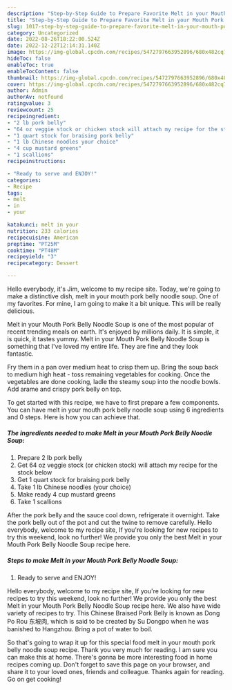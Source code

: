 ```yaml
---
description: "Step-by-Step Guide to Prepare Favorite Melt in your Mouth Pork Belly Noodle Soup"
title: "Step-by-Step Guide to Prepare Favorite Melt in your Mouth Pork Belly Noodle Soup"
slug: 1017-step-by-step-guide-to-prepare-favorite-melt-in-your-mouth-pork-belly-noodle-soup
category: Uncategorized
date: 2022-08-26T18:22:00.524Z
date: 2022-12-22T12:14:31.140Z
image: https://img-global.cpcdn.com/recipes/5472797663952896/680x482cq70/melt-in-your-mouth-pork-belly-noodle-soup-recipe-main-photo.jpg
hideToc: false
enableToc: true
enableTocContent: false
thumbnail: https://img-global.cpcdn.com/recipes/5472797663952896/680x482cq70/melt-in-your-mouth-pork-belly-noodle-soup-recipe-main-photo.jpg
cover: https://img-global.cpcdn.com/recipes/5472797663952896/680x482cq70/melt-in-your-mouth-pork-belly-noodle-soup-recipe-main-photo.jpg
author: Admin
authorAv: notfound
ratingvalue: 3
reviewcount: 25
recipeingredient:
- "2 lb pork belly"
- "64 oz veggie stock or chicken stock will attach my recipe for the stock below"
- "1 quart stock for braising pork belly"
- "1 lb Chinese noodles your choice"
- "4 cup mustard greens"
- "1 scallions"
recipeinstructions:

- "Ready to serve and ENJOY!"
categories:
- Recipe
tags:
- melt
- in
- your

katakunci: melt in your 
nutrition: 233 calories
recipecuisine: American
preptime: "PT25M"
cooktime: "PT48M"
recipeyield: "3"
recipecategory: Dessert

---
```



Hello everybody, it's Jim, welcome to my recipe site. Today, we're going to make a distinctive dish, melt in your mouth pork belly noodle soup. One of my favorites. For mine, I am going to make it a bit unique. This will be really delicious.

Melt in your Mouth Pork Belly Noodle Soup is one of the most popular of recent trending meals on earth. It's enjoyed by millions daily. It is simple, it is quick, it tastes yummy. Melt in your Mouth Pork Belly Noodle Soup is something that I've loved my entire life. They are fine and they look fantastic.

Fry them in a pan over medium heat to crisp them up. Bring the soup back to medium high heat - toss remaining vegetables for cooking. Once the vegetables are done cooking, ladle the steamy soup into the noodle bowls. Add arame and crispy pork belly on top.


To get started with this recipe, we have to first prepare a few components. You can have melt in your mouth pork belly noodle soup using 6 ingredients and 0 steps. Here is how you can achieve that.

<!--inarticleads1-->

##### The ingredients needed to make Melt in your Mouth Pork Belly Noodle Soup:

1. Prepare 2 lb pork belly
1. Get 64 oz veggie stock (or chicken stock) will attach my recipe for the stock below
1. Get 1 quart stock for braising pork belly
1. Take 1 lb Chinese noodles (your choice)
1. Make ready 4 cup mustard greens
1. Take 1 scallions


After the pork belly and the sauce cool down, refrigerate it overnight. Take the pork belly out of the pot and cut the twine to remove carefully. Hello everybody, welcome to my recipe site, If you&#39;re looking for new recipes to try this weekend, look no further! We provide you only the best Melt in your Mouth Pork Belly Noodle Soup recipe here. 

<!--inarticleads2-->

##### Steps to make Melt in your Mouth Pork Belly Noodle Soup:


1. Ready to serve and ENJOY!

Hello everybody, welcome to my recipe site, If you&#39;re looking for new recipes to try this weekend, look no further! We provide you only the best Melt in your Mouth Pork Belly Noodle Soup recipe here. We also have wide variety of recipes to try. This Chinese Braised Pork Belly is known as Dong Po Rou 东坡肉, which is said to be created by Su Dongpo when he was banished to Hangzhou. Bring a pot of water to boil. 

So that's going to wrap it up for this special food melt in your mouth pork belly noodle soup recipe. Thank you very much for reading. I am sure you can make this at home. There's gonna be more interesting food in home recipes coming up. Don't forget to save this page on your browser, and share it to your loved ones, friends and colleague. Thanks again for reading. Go on get cooking!
